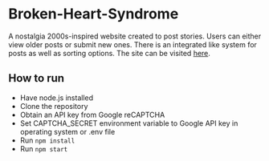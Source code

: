 # Broken-Heart-Syndrome

A nostalgia 2000s-inspired website created to post stories. Users can either view older posts or submit new ones. 
There is an integrated like system for posts as well as sorting options. The site can be visited [here](https://brokenheartsyndro.me/).

## How to run 
- Have node.js installed
- Clone the repository
- Obtain an API key from Google reCAPTCHA 
- Set CAPTCHA_SECRET environment variable to Google API key in operating system or .env file
- Run ```npm install```
- Run ```npm start```
